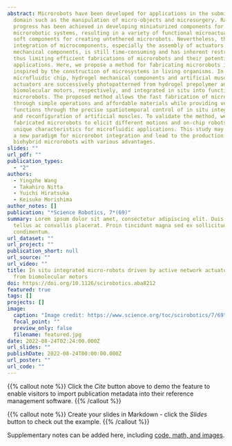 ```yaml
---
abstract: Microrobots have been developed for applications in the submillimeter
  domain such as the manipulation of micro-objects and microsurgery. Rapid
  progress has been achieved in developing miniaturized components for
  microrobotic systems, resulting in a variety of functional microactuators and
  soft components for creating untethered microrobots. Nevertheless, the
  integration of microcomponents, especially the assembly of actuators and
  mechanical components, is still time-consuming and has inherent restrictions,
  thus limiting efficient fabrications of microrobots and their potential
  applications. Here, we propose a method for fabricating microrobots in situ
  inspired by the construction of microsystems in living organisms. In a
  microfluidic chip, hydrogel mechanical components and artificial muscle
  actuators are successively photopatterned from hydrogel prepolymer and
  biomolecular motors, respectively, and integrated in situ into functional
  microrobots. The proposed method allows the fast fabrication of microrobots
  through simple operations and affordable materials while providing versatile
  functions through the precise spatiotemporal control of in situ integration
  and reconfiguration of artificial muscles. To validate the method, we
  fabricated microrobots to elicit different motions and on-chip robots with
  unique characteristics for microfluidic applications. This study may establish
  a new paradigm for microrobot integration and lead to the production of unique
  biohybrid microrobots with various advantages.
slides: ""
url_pdf: ""
publication_types:
  - "2"
authors:
  - Yingzhe Wang
  - Takahiro Nitta
  - Yuichi Hiratsuka
  - Keisuke Morishima
author_notes: []
publication: "*Science Robotics, 7*(69)"
summary: Lorem ipsum dolor sit amet, consectetur adipiscing elit. Duis posuere
  tellus ac convallis placerat. Proin tincidunt magna sed ex sollicitudin
  condimentum.
url_dataset: ""
url_project: ""
publication_short: null
url_source: ""
url_video: ""
title: In situ integrated micro-robots driven by active network actuator built
  from biomolecular motors
doi: https://doi.org/10.1126/scirobotics.aba8212
featured: true
tags: []
projects: []
image:
  caption: "Image credit: https://www.science.org/toc/scirobotics/7/69"
  focal_point: ""
  preview_only: false
  filename: featured.jpg
date: 2022-08-24T02:24:00.000Z
url_slides: ""
publishDate: 2022-08-24T00:00:00.000Z
url_poster: ""
url_code: ""
---
```


{{% callout note %}}
Click the _Cite_ button above to demo the feature to enable visitors to import publication metadata into their reference management software.
{{% /callout %}}

{{% callout note %}}
Create your slides in Markdown - click the _Slides_ button to check out the example.
{{% /callout %}}

Supplementary notes can be added here, including [code, math, and images](https://wowchemy.com/docs/writing-markdown-latex/).
